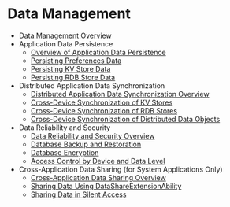 # Data Management

- [Data Management Overview](data-mgmt-overview.md)
- Application Data Persistence
  - [Overview of Application Data Persistence](app-data-persistence-overview.md)
  - [Persisting Preferences Data](data-persistence-by-preferences.md)
  - [Persisting KV Store Data](data-persistence-by-kv-store.md)
  - [Persisting RDB Store Data](data-persistence-by-rdb-store.md)
- Distributed Application Data Synchronization
  - [Distributed Application Data Synchronization Overview](sync-app-data-across-devices-overview.md)
  - [Cross-Device Synchronization of KV Stores](data-sync-of-kv-store.md)
  - [Cross-Device Synchronization of RDB Stores](data-sync-of-rdb-store.md)
  - [Cross-Device Synchronization of Distributed Data Objects](data-sync-of-distributed-data-object.md)
- Data Reliability and Security
  - [Data Reliability and Security Overview](data-reliability-security-overview.md)
  - [Database Backup and Restoration](data-backup-and-restore.md)
  - [Database Encryption](data-encryption.md)
  - [Access Control by Device and Data Level](access-control-by-device-and-data-level.md)
- Cross-Application Data Sharing (for System Applications Only)
  - [Cross-Application Data Sharing Overview](share-device-data-across-apps-overview.md)
  - [Sharing Data Using DataShareExtensionAbility](share-data-by-datashareextensionability.md)
  - [Sharing Data in Silent Access](share-data-by-silent-access.md)
